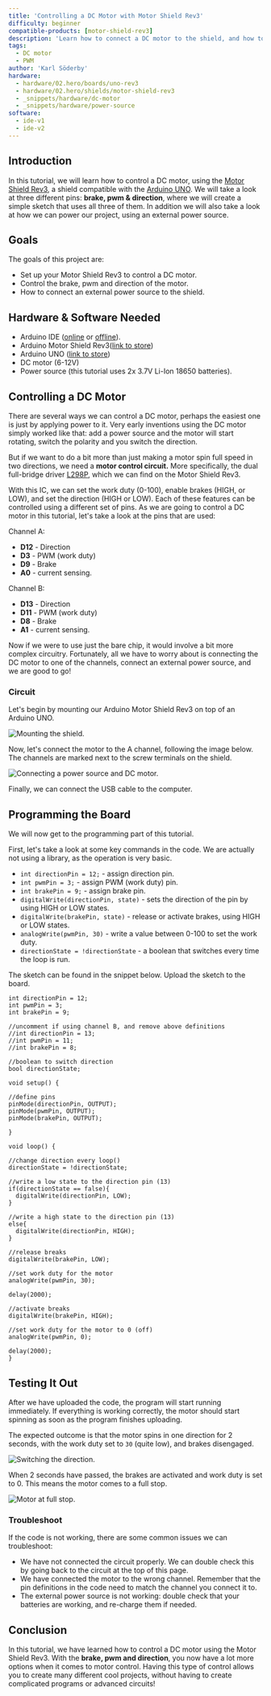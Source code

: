 ```yaml
---
title: 'Controlling a DC Motor with Motor Shield Rev3'
difficulty: beginner
compatible-products: [motor-shield-rev3]
description: 'Learn how to connect a DC motor to the shield, and how to control the speed and direction of the motor.'
tags:
  - DC motor
  - PWM
author: 'Karl Söderby'
hardware:
  - hardware/02.hero/boards/uno-rev3
  - hardware/02.hero/shields/motor-shield-rev3
  - _snippets/hardware/dc-motor
  - _snippets/hardware/power-source
software:
  - ide-v1
  - ide-v2
---
```


## Introduction 

In this tutorial, we will learn how to control a DC motor, using the [Motor Shield Rev3](https://store.arduino.cc/arduino-motor-shield-rev3), a shield compatible with the [Arduino UNO](https://store.arduino.cc/arduino-uno-rev3). We will take a look at three different pins: **brake, pwm & direction**, where we will create a simple sketch that uses all three of them. In addition we will also take a look at how we can power our project, using an external power source.


## Goals

The goals of this project are:

- Set up your Motor Shield Rev3 to control a DC motor.
- Control the brake, pwm and direction of the motor. 
- How to connect an external power source to the shield.

## Hardware & Software Needed

- Arduino IDE ([online](https://create.arduino.cc/) or [offline](https://www.arduino.cc/en/main/software)).
- Arduino Motor Shield Rev3([link to store](https://store.arduino.cc/arduino-motor-shield-rev3))
- Arduino UNO ([link to store](https://store.arduino.cc/arduino-uno-rev3))
- DC motor (6-12V)
- Power source (this tutorial uses 2x 3.7V Li-Ion 18650 batteries).

## Controlling a DC Motor

There are several ways we can control a DC motor, perhaps the easiest one is just by applying power to it. Very early inventions using the DC motor simply worked like that: add a power source and the motor will start rotating, switch the polarity and you switch the direction.

But if we want to do a bit more than just making a motor spin full speed in two directions, we need a **motor control circuit.** More specifically, the dual full-bridge driver [L298P](https://www.st.com/resource/en/datasheet/l298.pdf), which we can find on the Motor Shield Rev3. 

With this IC, we can set the work duty (0-100), enable brakes (HIGH, or LOW), and set the direction (HIGH or LOW). Each of these features can be controlled using a different set of pins. As we are going to control a DC motor in this tutorial, let's take a look at the pins that are used:

Channel A:
- **D12** - Direction
- **D3** - PWM (work duty)
- **D9** - Brake 
- **A0** - current sensing.

Channel B:
- **D13** - Direction
- **D11** - PWM (work duty)
- **D8** - Brake 
- **A1** - current sensing.

Now if we were to use just the bare chip, it would involve a bit more complex circuitry. Fortunately, all we have to worry about is connecting the DC motor to one of the channels, connect an external power source, and we are good to go!

### Circuit

Let's begin by mounting our Arduino Motor Shield Rev3 on top of an Arduino UNO.

![Mounting the shield.](assets/MotorShieldRev3_T1_IMG01.png)

Now, let's connect the motor to the A channel, following the image below. The channels are marked next to the screw terminals on the shield.

![Connecting a power source and DC motor.](assets/MotorShieldRev3_T1_IMG02.png)

Finally, we can connect the USB cable to the computer.

## Programming the Board

We will now get to the programming part of this tutorial. 

First, let's take a look at some key commands in the code. We are actually not using a library, as the operation is very basic.

- `int directionPin = 12;` - assign direction pin.
- `int pwmPin = 3;` - assign PWM (work duty) pin.
- `int brakePin = 9;` - assign brake pin.
- `digitalWrite(directionPin, state)` - sets the direction of the pin by using HIGH or LOW states. 
- `digitalWrite(brakePin, state)` - release or activate brakes, using HIGH or LOW states.
- `analogWrite(pwmPin, 30)` - write a value between 0-100 to set the work duty.
- `directionState = !directionState` - a boolean that switches every time the loop is run.

The sketch can be found in the snippet below. Upload the sketch to the board.

```arduino
int directionPin = 12;
int pwmPin = 3;
int brakePin = 9;

//uncomment if using channel B, and remove above definitions
//int directionPin = 13;
//int pwmPin = 11;
//int brakePin = 8;

//boolean to switch direction
bool directionState;

void setup() {
  
//define pins
pinMode(directionPin, OUTPUT);
pinMode(pwmPin, OUTPUT);
pinMode(brakePin, OUTPUT);

}

void loop() {

//change direction every loop()
directionState = !directionState;

//write a low state to the direction pin (13)
if(directionState == false){
  digitalWrite(directionPin, LOW);
}

//write a high state to the direction pin (13)
else{
  digitalWrite(directionPin, HIGH);
}

//release breaks
digitalWrite(brakePin, LOW);

//set work duty for the motor
analogWrite(pwmPin, 30);

delay(2000);

//activate breaks
digitalWrite(brakePin, HIGH);

//set work duty for the motor to 0 (off)
analogWrite(pwmPin, 0);

delay(2000);
}
```

## Testing It Out

After we have uploaded the code, the program will start running immediately. If everything is working correctly, the motor should start spinning as soon as the program finishes uploading. 

The expected outcome is that the motor spins in one direction for 2 seconds, with the work duty set to `30` (quite low), and brakes disengaged.

![Switching the direction.](assets/MotorShieldRev3_T1_IMG03.png)

When 2 seconds have passed, the brakes are activated and work duty is set to 0. This means the motor comes to a full stop.

![Motor at full stop.](assets/MotorShieldRev3_T1_IMG04.png)


### Troubleshoot

If the code is not working, there are some common issues we can troubleshoot:

- We have not connected the circuit properly. We can double check this by going back to the circuit at the top of this page.
- We have connected the motor to the wrong channel. Remember that the pin definitions in the code need to match the channel you connect it to.
- The external power source is not working: double check that your batteries are working, and re-charge them if needed.

## Conclusion

In this tutorial, we have learned how to control a DC motor using the Motor Shield Rev3. With the **brake, pwm and direction**, you now have a lot more options when it comes to motor control. Having this type of control allows you to create many different cool projects, without having to create complicated programs or advanced circuits!

